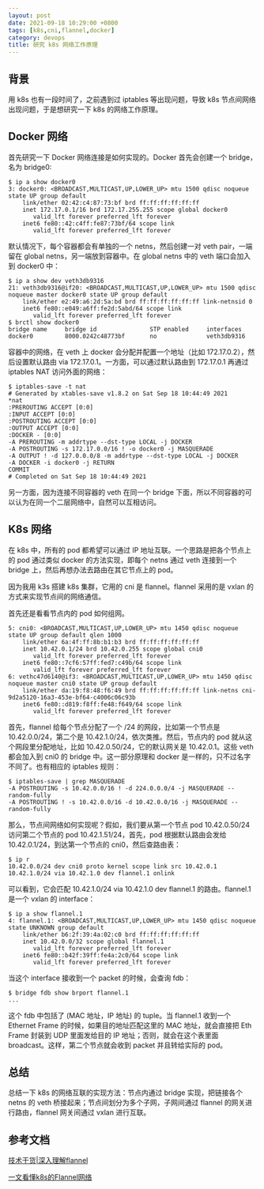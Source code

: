 ```yaml
---
layout: post
date: 2021-09-18 10:29:00 +0800
tags: [k8s,cni,flannel,docker]
category: devops
title: 研究 k8s 网络工作原理
---
```


## 背景

用 k8s 也有一段时间了，之前遇到过 iptables 等出现问题，导致 k8s 节点间网络出现问题，于是想研究一下 k8s 的网络工作原理。

## Docker 网络

首先研究一下 Docker 网络连接是如何实现的。Docker 首先会创建一个 bridge，名为 bridge0:

```shell
$ ip a show docker0
3: docker0: <BROADCAST,MULTICAST,UP,LOWER_UP> mtu 1500 qdisc noqueue state UP group default
    link/ether 02:42:c4:87:73:bf brd ff:ff:ff:ff:ff:ff
    inet 172.17.0.1/16 brd 172.17.255.255 scope global docker0
       valid_lft forever preferred_lft forever
    inet6 fe80::42:c4ff:fe87:73bf/64 scope link
       valid_lft forever preferred_lft forever
```

默认情况下，每个容器都会有单独的一个 netns，然后创建一对 veth pair，一端留在 global netns，另一端放到容器中。在 global netns 中的 veth 端口会加入到 docker0 中：

```shell
$ ip a show dev veth3db9316
21: veth3db9316@if20: <BROADCAST,MULTICAST,UP,LOWER_UP> mtu 1500 qdisc noqueue master docker0 state UP group default
    link/ether e2:49:a6:2d:5a:bd brd ff:ff:ff:ff:ff:ff link-netnsid 0
    inet6 fe80::e049:a6ff:fe2d:5abd/64 scope link
       valid_lft forever preferred_lft forever
$ brctl show docker0
bridge name     bridge id               STP enabled     interfaces
docker0         8000.0242c48773bf       no              veth3db9316
```

容器中的网络，在 veth 上 docker 会分配并配置一个地址（比如 172.17.0.2），然后设置默认路由 via 172.17.0.1。一方面，可以通过默认路由到 172.17.0.1 再通过 iptables NAT 访问外面的网络：

```shell
$ iptables-save -t nat
# Generated by xtables-save v1.8.2 on Sat Sep 18 10:44:49 2021
*nat
:PREROUTING ACCEPT [0:0]
:INPUT ACCEPT [0:0]
:POSTROUTING ACCEPT [0:0]
:OUTPUT ACCEPT [0:0]
:DOCKER - [0:0]
-A PREROUTING -m addrtype --dst-type LOCAL -j DOCKER
-A POSTROUTING -s 172.17.0.0/16 ! -o docker0 -j MASQUERADE
-A OUTPUT ! -d 127.0.0.0/8 -m addrtype --dst-type LOCAL -j DOCKER
-A DOCKER -i docker0 -j RETURN
COMMIT
# Completed on Sat Sep 18 10:44:49 2021
```

另一方面，因为连接不同容器的 veth 在同一个 bridge 下面，所以不同容器的可以认为在同一个二层网络中，自然可以互相访问。

## K8s 网络

在 k8s 中，所有的 pod 都希望可以通过 IP 地址互联。一个思路是把各个节点上的 pod 通过类似 docker 的方法实现，即每个 netns 通过 veth 连接到一个 bridge 上，然后再想办法去路由在其它节点上的 pod。

因为我用 k3s 搭建 k8s 集群，它用的 cni 是 flannel。flannel 采用的是 vxlan 的方式来实现节点间的网络通信。

首先还是看看节点内的 pod 如何组网。

```shell
5: cni0: <BROADCAST,MULTICAST,UP,LOWER_UP> mtu 1450 qdisc noqueue state UP group default qlen 1000
    link/ether 6a:4f:ff:8b:b1:b3 brd ff:ff:ff:ff:ff:ff
    inet 10.42.0.1/24 brd 10.42.0.255 scope global cni0
       valid_lft forever preferred_lft forever
    inet6 fe80::7cf6:57ff:fed7:c49b/64 scope link
       valid_lft forever preferred_lft forever
6: vethc47d6140@if3: <BROADCAST,MULTICAST,UP,LOWER_UP> mtu 1450 qdisc noqueue master cni0 state UP group default
    link/ether da:19:f8:48:f6:49 brd ff:ff:ff:ff:ff:ff link-netns cni-9d2a5120-16a3-453e-bf64-c4006c06c93b
    inet6 fe80::d819:f8ff:fe48:f649/64 scope link
       valid_lft forever preferred_lft forever
```

首先，flannel 给每个节点分配了一个 /24 的网段，比如第一个节点是 10.42.0.0/24，第二个是 10.42.1.0/24，依次类推。然后，节点内的 pod 就从这个网段里分配地址，比如 10.42.0.50/24，它的默认网关是 10.42.0.1。这些 veth 都会加入到 cni0 的 bridge 中。这一部分原理和 docker 是一样的，只不过名字不同了。也有相应的 iptables 规则：

```shell
$ iptables-save | grep MASQUERADE
-A POSTROUTING -s 10.42.0.0/16 ! -d 224.0.0.0/4 -j MASQUERADE --random-fully
-A POSTROUTING ! -s 10.42.0.0/16 -d 10.42.0.0/16 -j MASQUERADE --random-fully
```

那么，节点间网络如何实现呢？假如，我们要从第一个节点 pod 10.42.0.50/24 访问第二个节点的 pod 10.42.1.51/24，首先，pod 根据默认路由会发给 10.42.0.1/24，到达第一个节点的 cni0，然后查路由表：

```shell
$ ip r
10.42.0.0/24 dev cni0 proto kernel scope link src 10.42.0.1
10.42.1.0/24 via 10.42.1.0 dev flannel.1 onlink
```

可以看到，它会匹配 10.42.1.0/24 via 10.42.1.0 dev flannel.1 的路由。flannel.1 是一个 vxlan 的 interface：

```shell
$ ip a show flannel.1
4: flannel.1: <BROADCAST,MULTICAST,UP,LOWER_UP> mtu 1450 qdisc noqueue state UNKNOWN group default
    link/ether b6:2f:39:4a:02:c0 brd ff:ff:ff:ff:ff:ff
    inet 10.42.0.0/32 scope global flannel.1
       valid_lft forever preferred_lft forever
    inet6 fe80::b42f:39ff:fe4a:2c0/64 scope link
       valid_lft forever preferred_lft forever
```

当这个 interface 接收到一个 packet 的时候，会查询 fdb：

```shell
$ bridge fdb show brport flannel.1
...
```

这个 fdb 中包括了 (MAC 地址，IP 地址) 的 tuple。当 flannel.1 收到一个 Ethernet Frame 的时候，如果目的地址匹配这里的 MAC 地址，就会直接把 Eth Frame 封装到 UDP 里面发给目的 IP 地址；否则，就会在这个表里面 broadcast。这样，第二个节点就会收到 packet 并且转给实际的 pod。

## 总结

总结一下 k8s 的网络互联的实现方法：节点内通过 bridge 实现，把链接各个 netns 的 veth 桥接起来；节点间划分为多个子网，子网间通过 flannel 的网关进行路由，flannel 网关间通过 vxlan 进行互联。

## 参考文档

[技术干货|深入理解flannel](https://zhuanlan.zhihu.com/p/34749675)

[一文看懂k8s的Flannel网络](https://zhuanlan.zhihu.com/p/140711132)